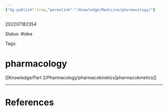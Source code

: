 ```yaml
---
{"dg-publish":true,"permalink":"/Knowledge/Medicine/pharmacology/"}
---
```



202207182354

Status: #idea

Tags:

# pharmacology


[[Knowledge/Part 2/Pharmacology/pharmacokinetics\|pharmacokinetics]]





___
# References

